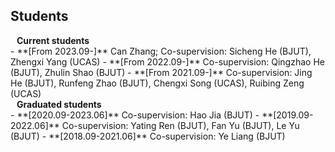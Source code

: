 ## Students

<h4 style="margin:0 10px 0;">Current students</h4>
- **[From 2023.09-]** Can Zhang; Co-supervision: Sicheng He (BJUT), Zhengxi Yang (UCAS)
- **[From 2022.09-]** Co-supervision: Qingzhao He (BJUT), Zhulin Shao (BJUT)
- **[From 2021.09-]** Co-supervision: Jing He (BJUT), Runfeng Zhao (BJUT), Chengxi Song (UCAS), Ruibing Zeng (UCAS)

<h4 style="margin:0 10px 0;">Graduated students</h4>
- **[2020.09-2023.06]** Co-supervision: Hao Jia (BJUT)
- **[2019.09-2022.06]** Co-supervision: Yating Ren (BJUT), Fan Yu (BJUT), Le Yu (BJUT)
- **[2018.09-2021.06]** Co-supervision: Ye Liang (BJUT)